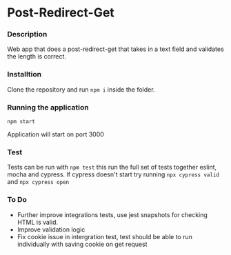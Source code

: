 # Post-Redirect-Get

### Description
Web app that does a post-redirect-get that takes in a text field and validates the length is correct. 

### Installtion

Clone the repository and run `npm i` inside the folder.

### Running the application

`npm start`

Application will start on port 3000

### Test

Tests can be run with `npm test` this run the full set of tests together eslint, mocha and cypress. If cypress doesn't start try running `npx cypress valid` and `npx cypress open` 

### To Do
* Further improve integrations tests, use jest snapshots for checking HTML is valid.
* Improve validation logic
* Fix cookie issue in intergration test, test should be able to run individually with saving cookie on get request